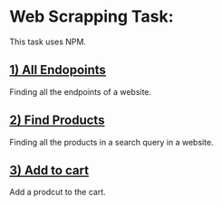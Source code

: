 # Web Scrapping Task:

This task uses NPM.


<h2>
<a href="1_all_endpoints/README.md">
	1) All Endopoints
</a>
</h2>
Finding all the endpoints of a website.

<h2>
<a href="2_find_products/README.md">
	2) Find Products
</a>
</h2>
Finding all the products in a search query in a website.




<h2>
<a href="3_add_to_cart/README.md">
	3) Add to cart
</a>
</h2>
Add a prodcut to the cart.











